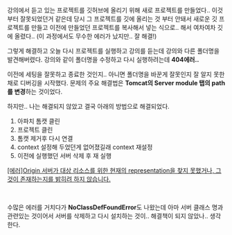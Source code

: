 강의에서 듣고 있는 프로젝트를 깃허브에 올리기 위해 새로 프로젝트를 만들었다.. 이것부터 잘못되었던거 같은데 당시 그 프로젝트를 깃에 올리는 것 부터 안돼서 새로운 깃 프로젝트를 만들고 이전에 만들었던 프로젝트를 복사해서 넣는 식으로.. 해서 여차여차 깃에 올렸다..  (이 과정에서도 무수한 에러가 났지만.. 잘 해결!)

그렇게 해결하고 오늘 다시 프로젝트를 실행하고 강의를 듣는데 강의와 다른 폴더명을 발견해버렸다. 강의와 같이 폴더명을 수정하고 다시 실행하려는데 **404에러..** 

이전에 세팅을 잘못하고 종료한 것인지.. 아니면 폴더명을 바꾼게 잘못인지 잘 알지 못한채로 디버깅을 시작했다. 문제의 주요 해결법은 **Tomcat의 Server module 탭의 path를 변경**하는 것이었다.

하지만.. 나는 해결되지 않았고 결국 아래의 방법으로 해결되었다.

1. 아파치 톰캣 클린
2. 프로젝트 클린
3. 톰캣 제거후 다시 연결
4. context 설정해 두었던게 없어졌길래 context 재설정
5. 이전에 실행했던 서버 삭제 후 재 실행

[[에러]Origin 서버가 대상 리소스를 위한 현재의 representation을 찾지 못했거나, 그것이 존재하는지를 밝히려 하지 않습니다.](https://october-east-sea.tistory.com/160)


<br>

수많은 에러를 거치다가 **NoClassDefFoundError**도 나왔는데 아마 서버 클래스 명과 관련있는 것이어서 서버를 삭제하고 다시 설치하는 것이.. 해결책이 되지 않았나.. 생각한다.
